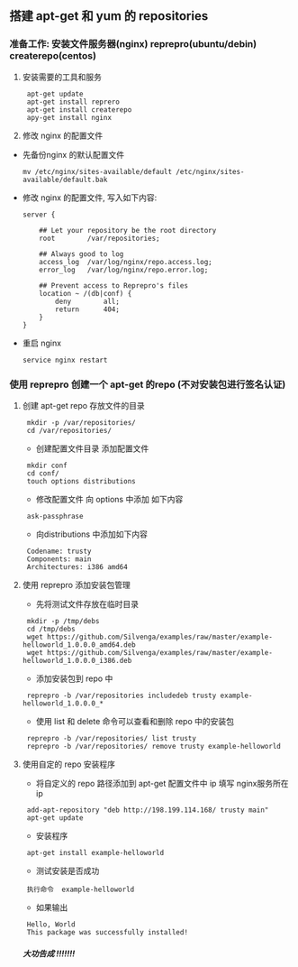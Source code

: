 ## 搭建 apt-get 和 yum 的 repositories
### 准备工作: 安装文件服务器(nginx) reprepro(ubuntu/debin) createrepo(centos)
 1. 安装需要的工具和服务 </br>
    ```
     apt-get update 
     apt-get install reprero
     apt-get install createrepo 
     apy-get install nginx
    ```
 2. 修改 nginx 的配置文件 </br>
  * 先备份nginx 的默认配置文件 </br>
    ```
    mv /etc/nginx/sites-available/default /etc/nginx/sites-available/default.bak
    ```
  * 修改 nginx 的配置文件, 写入如下内容: </br>
    ```
    server {

        ## Let your repository be the root directory
        root        /var/repositories;

        ## Always good to log
        access_log  /var/log/nginx/repo.access.log;
        error_log   /var/log/nginx/repo.error.log;

        ## Prevent access to Reprepro's files
        location ~ /(db|conf) {
            deny        all;
            return      404;
        }
    }
    ```
  * 重启 nginx  </br>
    ```
    service nginx restart
    ```
    
### 使用 reprepro 创建一个 apt-get 的repo (不对安装包进行签名认证)
1. 创建 apt-get repo 存放文件的目录 </br>
   ```
    mkdir -p /var/repositories/
    cd /var/repositories/
   ```
   * 创建配置文件目录 添加配置文件 </br> 
   ```
    mkdir conf
    cd conf/
    touch options distributions
   ```
   * 修改配置文件 向 options 中添加 如下内容 </br> 
   ```
    ask-passphrase
   ```
   * 向distributions 中添加如下内容 </br> 
   ```
    Codename: trusty
    Components: main
    Architectures: i386 amd64
   ```
2. 使用 reprepro 添加安装包管理 </br> 
   * 先将测试文件存放在临时目录 </br> 
   ```
    mkdir -p /tmp/debs
    cd /tmp/debs
    wget https://github.com/Silvenga/examples/raw/master/example-helloworld_1.0.0.0_amd64.deb
    wget https://github.com/Silvenga/examples/raw/master/example-helloworld_1.0.0.0_i386.deb
   ```
   * 添加安装包到 repo 中 </br> 
   ```
    reprepro -b /var/repositories includedeb trusty example-helloworld_1.0.0.0_*
   ```
   * 使用 list 和 delete 命令可以查看和删除 repo 中的安装包
   ```
    reprepro -b /var/repositories/ list trusty
    reprepro -b /var/repositories/ remove trusty example-helloworld
   ```
3. 使用自定的 repo 安装程序 </br> 
   * 将自定义的 repo 路径添加到 apt-get 配置文件中 ip 填写 nginx服务所在 ip </br> 
   ```
    add-apt-repository "deb http://198.199.114.168/ trusty main"
    apt-get update
   ```
   * 安装程序  </br> 
   ```
    apt-get install example-helloworld
   ```
    * 测试安装是否成功 </br> 
   ```
    执行命令  example-helloworld 
   ```
   * 如果输出 </br> 
   ```
    Hello, World
    This package was successfully installed!
   ```
   
   ##### 大功告成 !!!!!!!
